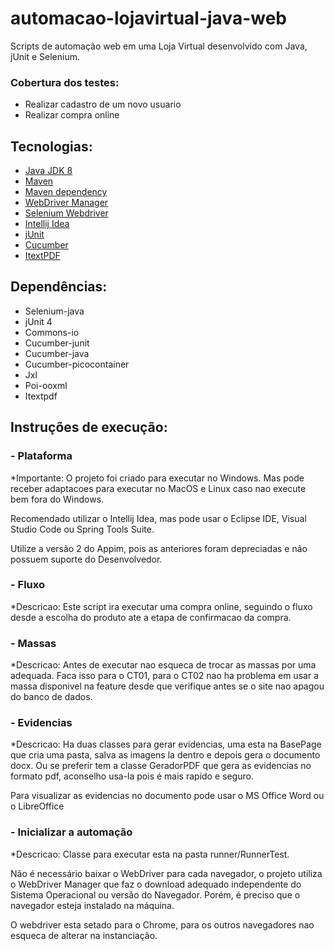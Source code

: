 # automacao-lojavirtual-java-web

Scripts de automação web em uma Loja Virtual desenvolvido com Java, jUnit e Selenium.

### Cobertura dos testes:  ###

* Realizar cadastro de um novo usuario
* Realizar compra online

## Tecnologias:
* [Java JDK 8](https://www.oracle.com/br/java/technologies/javase-downloads.html)
* [Maven](https://maven.apache.org)
* [Maven dependency](https://mvnrepository.com)
* [WebDriver Manager](https://github.com/bonigarcia/webdrivermanager)
* [Selenium Webdriver](https://www.selenium.dev/projects/)
* [Intellij Idea](https://www.jetbrains.com/pt-br/idea/)
* [jUnit](https://junit.org/junit5/)
* [Cucumber](https://cucumber.io)
* [ItextPDF](https://itextpdf.com/en)

## Dependências:
* Selenium-java
* jUnit 4
* Commons-io
* Cucumber-junit
* Cucumber-java
* Cucumber-picocontainer
* Jxl
* Poi-ooxml
* Itextpdf

## Instruções de execução:

###  - Plataforma
*Importante: 
O projeto foi criado para executar no Windows. Mas pode receber adaptacoes para executar no MacOS e Linux caso nao execute bem fora do Windows.

Recomendado utilizar o Intellij Idea, mas pode usar o Eclipse IDE, Visual Studio Code ou Spring Tools Suite.

Utilize a versão 2 do Appim, pois as anteriores foram depreciadas e não possuem suporte do Desenvolvedor.
###  - Fluxo
*Descricao: Este script ira executar uma compra online, seguindo o fluxo desde a escolha do produto ate a etapa de confirmacao da compra.

###  - Massas
*Descricao: Antes de executar nao esqueca de trocar as massas por uma adequada. Faca isso para o CT01, para o CT02 nao ha 
problema em usar a massa disponivel na feature desde que verifique antes se o site nao apagou do banco de dados.

###  - Evidencias
*Descricao:
Ha duas classes para gerar evidencias, uma esta na BasePage que cria uma pasta, salva as imagens la dentro e depois gera o documento docx. Ou se preferir tem a classe GeradorPDF que gera as evidencias no formato pdf, aconselho usa-la pois é mais rapido e seguro.

Para visualizar as evidencias no documento pode usar o MS Office Word ou o LibreOffice

###  - Inicializar a automação
*Descricao: 
Classe para executar esta na pasta runner/RunnerTest.

Não é necessário baixar o WebDriver para cada navegador, o projeto utiliza o WebDriver Manager que faz o download adequado independente do Sistema Operacional ou versão do Navegador. Porém, é preciso que o navegador esteja instalado na máquina.

O webdriver esta setado para o Chrome, para os outros navegadores nao esqueca de alterar na instanciação.

